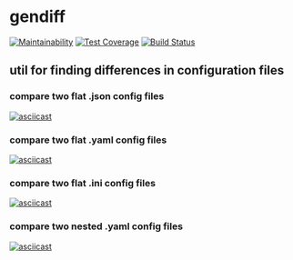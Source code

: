 # gendiff
[![Maintainability](https://api.codeclimate.com/v1/badges/7c4551187ad295915e8c/maintainability)](https://codeclimate.com/github/mamilla11/project-lvl2-s439/maintainability) [![Test Coverage](https://api.codeclimate.com/v1/badges/7c4551187ad295915e8c/test_coverage)](https://codeclimate.com/github/mamilla11/project-lvl2-s439/test_coverage) [![Build Status](https://travis-ci.org/mamilla11/project-lvl2-s439.svg?branch=master)](https://travis-ci.org/mamilla11/project-lvl2-s439)
## util for finding differences in configuration files

### compare two flat .json config files
[![asciicast](https://asciinema.org/a/IZmiSyzcWEpTrG02lpYxtg7n8.svg)](https://asciinema.org/a/IZmiSyzcWEpTrG02lpYxtg7n8)

### compare two flat .yaml config files
[![asciicast](https://asciinema.org/a/S0HvewQd09QMDRYZZNCuVhHDV.svg)](https://asciinema.org/a/S0HvewQd09QMDRYZZNCuVhHDV)

### compare two flat .ini config files
[![asciicast](https://asciinema.org/a/tSKAmcXxgLot9WcPsKrGCMG27.svg)](https://asciinema.org/a/tSKAmcXxgLot9WcPsKrGCMG27)

### compare two nested .yaml config files
[![asciicast](https://asciinema.org/a/bfaJ1znjMq0BxiBkJ4JSnXaJ0.svg)](https://asciinema.org/a/bfaJ1znjMq0BxiBkJ4JSnXaJ0)
